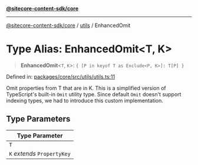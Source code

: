[**@sitecore-content-sdk/core**](../../README.md)

***

[@sitecore-content-sdk/core](../../README.md) / [utils](../README.md) / EnhancedOmit

# Type Alias: EnhancedOmit\<T, K\>

> **EnhancedOmit**\<`T`, `K`\>: `{ [P in keyof T as Exclude<P, K>]: T[P] }`

Defined in: [packages/core/src/utils/utils.ts:11](https://github.com/Sitecore/content-sdk/blob/5668fc9a4560f7c5a529d356ffb07c3d7cb82d73/packages/core/src/utils/utils.ts#L11)

Omit properties from T that are in K. This is a simplified version of TypeScript's built-in `Omit` utility type.
Since default `Omit` doesn't support indexing types, we had to introduce this custom implementation.

## Type Parameters

| Type Parameter |
| ------ |
| `T` |
| `K` *extends* `PropertyKey` |
